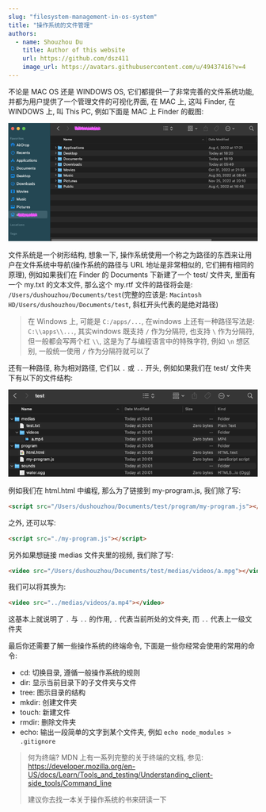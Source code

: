 ```yaml
---
slug: "filesystem-management-in-os-system"
title: "操作系统的文件管理"
authors:
  - name: Shouzhou Du
    title: Author of this website
    url: https://github.com/dsz411
    image_url: https://avatars.githubusercontent.com/u/49437416?v=4
---
```


不论是 MAC OS 还是 WINDOWS OS, 它们都提供一了非常完善的文件系统功能, 并都为用户提供了一个管理文件的可视化界面, 在 MAC 上, 这叫 Finder, 在 WINDOWS 上, 叫 This PC, 例如下面是 MAC 上 Finder 的截图:

![1](./1.png)

<!--truncate-->

文件系统是一个树形结构, 想象一下, 操作系统使用一个称之为路径的东西来让用户在文件系统中导航(操作系统的路径与 URL 地址是非常相似的, 它们拥有相同的原理), 例如如果我们在 Finder 的 Documents 下新建了一个 test/ 文件夹, 里面有一个 my.txt 的文本文件, 那么这个 my.rtf 文件的路径将会是: `/Users/dushouzhou/Documents/test`(完整的应该是: `Macintosh HD/Users/dushouzhou/Documents/test`, 斜杠开头代表的是绝对路径)

> 在 Windows 上, 可能是 `C:/apps/...`, 在windows 上还有一种路径写法是: `C:\\apps\\...`, 其实windows 既支持 `/` 作为分隔符, 也支持 `\` 作为分隔符, 但一般都会写两个杠 `\\`, 这是为了与编程语言中的特殊字符, 例如 `\n` 想区别, 一般统一使用 `/` 作为分隔符就可以了

还有一种路径, 称为相对路径, 它们以 `.` 或 `..` 开头, 例如如果我们在 test/ 文件夹下有以下的文件结构:

![2](./2.png)

例如我们在 html.html 中编程, 那么为了链接到 my-program.js, 我们除了写:

```html
<script src="/Users/dushouzhou/Documents/test/program/my-program.js"></script>
```

之外, 还可以写:

```html
<script src="./my-program.js"></script>
```

另外如果想链接 medias 文件夹里的视频, 我们除了写:

```html
<video src="/Users/dushouzhou/Documents/test/medias/videos/a.mpg"></video>
```

我们可以将其换为:

```html
<video src="../medias/videos/a.mp4"></video>
```

这基本上就说明了 `.` 与 `..` 的作用, `.` 代表当前所处的文件夹, 而 `..` 代表上一级文件夹

最后你还需要了解一些操作系统的终端命令, 下面是一些你经常会使用的常用的命令:

- cd: 切换目录, 遵循一般操作系统的规则
- dir: 显示当前目录下的子文件夹与文件
- tree: 图示目录的结构
- mkdir: 创建文件夹
- touch: 新建文件
- rmdir: 删除文件夹
- echo: 输出一段简单的文字到某个文件夹, 例如 `echo node_modules > .gitignore` 

> 何为终端? MDN 上有一系列完整的关于终端的文档, 参见: https://developer.mozilla.org/en-US/docs/Learn/Tools_and_testing/Understanding_client-side_tools/Command_line
>
> 建议你去找一本关于操作系统的书来研读一下